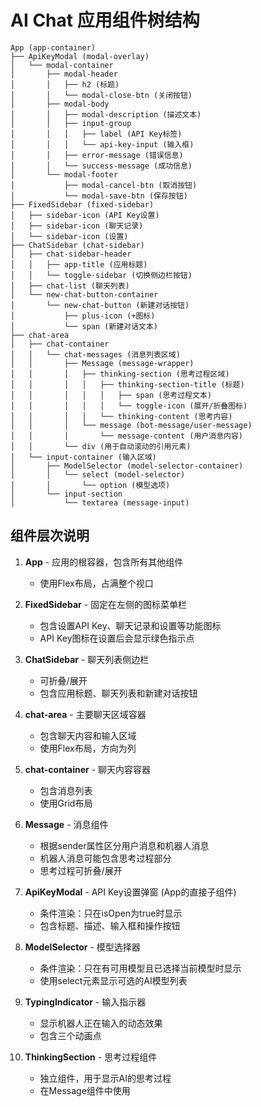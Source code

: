 # AI Chat 应用组件树结构

```
App (app-container)
├── ApiKeyModal (modal-overlay)
│   └── modal-container
│       ├── modal-header
│       │   ├── h2 (标题)
│       │   └── modal-close-btn (关闭按钮)
│       ├── modal-body
│       │   ├── modal-description (描述文本)
│       │   ├── input-group
│       │   │   ├── label (API Key标签)
│       │   │   └── api-key-input (输入框)
│       │   ├── error-message (错误信息)
│       │   └── success-message (成功信息)
│       └── modal-footer
│           ├── modal-cancel-btn (取消按钮)
│           └── modal-save-btn (保存按钮)
├── FixedSidebar (fixed-sidebar)
│   ├── sidebar-icon (API Key设置)
│   ├── sidebar-icon (聊天记录)
│   └── sidebar-icon (设置)
├── ChatSidebar (chat-sidebar)
│   ├── chat-sidebar-header
│   │   ├── app-title (应用标题)
│   │   └── toggle-sidebar (切换侧边栏按钮)
│   ├── chat-list (聊天列表)
│   └── new-chat-button-container
│       └── new-chat-button (新建对话按钮)
│           ├── plus-icon (+图标)
│           └── span (新建对话文本)
├── chat-area
│   ├── chat-container
│   │   └── chat-messages (消息列表区域)
│   │       ├── Message (message-wrapper)
│   │       │   ├── thinking-section (思考过程区域)
│   │       │   │   ├── thinking-section-title (标题)
│   │       │   │   │   ├── span (思考过程文本)
│   │       │   │   │   └── toggle-icon (展开/折叠图标)
│   │       │   │   └── thinking-content (思考内容)
│   │       │   └── message (bot-message/user-message)
│   │       │       └── message-content (用户消息内容)
│   │       └── div (用于自动滚动的引用元素)
│   └── input-container (输入区域)
│       ├── ModelSelector (model-selector-container)
│       │   └── select (model-selector)
│       │       └── option (模型选项)
│       └── input-section
│           └── textarea (message-input)
```

## 组件层次说明

1. **App** - 应用的根容器，包含所有其他组件
   - 使用Flex布局，占满整个视口

2. **FixedSidebar** - 固定在左侧的图标菜单栏
   - 包含设置API Key、聊天记录和设置等功能图标
   - API Key图标在设置后会显示绿色指示点

3. **ChatSidebar** - 聊天列表侧边栏
   - 可折叠/展开
   - 包含应用标题、聊天列表和新建对话按钮

4. **chat-area** - 主要聊天区域容器
   - 包含聊天内容和输入区域
   - 使用Flex布局，方向为列

5. **chat-container** - 聊天内容容器
   - 包含消息列表
   - 使用Grid布局

6. **Message** - 消息组件
   - 根据sender属性区分用户消息和机器人消息
   - 机器人消息可能包含思考过程部分
   - 思考过程可折叠/展开

7. **ApiKeyModal** - API Key设置弹窗 (App的直接子组件)
   - 条件渲染：只在isOpen为true时显示
   - 包含标题、描述、输入框和操作按钮

8. **ModelSelector** - 模型选择器
   - 条件渲染：只在有可用模型且已选择当前模型时显示
   - 使用select元素显示可选的AI模型列表

9. **TypingIndicator** - 输入指示器
   - 显示机器人正在输入的动态效果
   - 包含三个动画点

10. **ThinkingSection** - 思考过程组件
    - 独立组件，用于显示AI的思考过程
    - 在Message组件中使用
